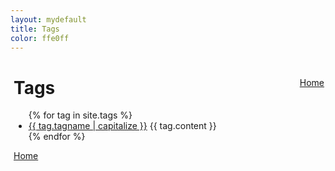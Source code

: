```yaml
---
layout: mydefault
title: Tags
color: ffe0ff
---
```

<div  style="background-color: #{{ page.color }}; padding: 0 2px 0 5px;">
<a class="pagination" style="float: right;" href=" {{ '/' | relative_url }}" >Home</a>
<h1>Tags</h1>

<ul class="b8t_list">
  {% for tag in site.tags %}
<li>
    <a href="{{ tag.url | relative_url}}">
    {{ tag.tagname | capitalize }}</a>&nbsp;{{ tag.content }}
</li>
  {% endfor %}
</ul>
<a class="pagination" href=" {{ '/' | relative_url }}" >Home</a>
</div>

